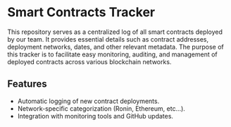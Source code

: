 # Smart Contracts Tracker

This repository serves as a centralized log of all smart contracts deployed by our team. It provides essential details such as contract addresses, deployment networks, dates, and other relevant metadata. The purpose of this tracker is to facilitate easy monitoring, auditing, and management of deployed contracts across various blockchain networks.

## Features
- Automatic logging of new contract deployments.
- Network-specific categorization (Ronin, Ethereum, etc...).
- Integration with monitoring tools and GitHub updates.
